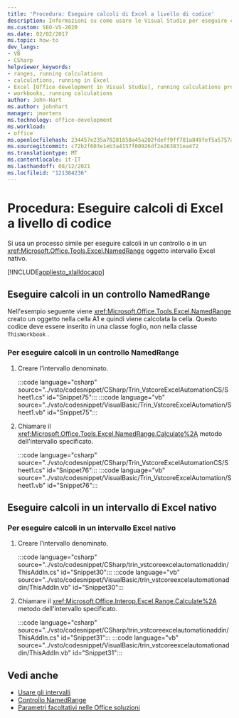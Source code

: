 ```yaml
---
title: 'Procedura: Eseguire calcoli di Excel a livello di codice'
description: Informazioni su come usare le Visual Studio per eseguire calcoli a livello di codice in una cartella Microsoft Excel lavoro.
ms.custom: SEO-VS-2020
ms.date: 02/02/2017
ms.topic: how-to
dev_langs:
- VB
- CSharp
helpviewer_keywords:
- ranges, running calculations
- calculations, running in Excel
- Excel [Office development in Visual Studio], running calculations programmatically
- workbooks, running calculations
author: John-Hart
ms.author: johnhart
manager: jmartens
ms.technology: office-development
ms.workload:
- office
ms.openlocfilehash: 234457e235a78281858a45a202fdeff9ff781a849fef5a5757ad505f368cd023
ms.sourcegitcommit: c72b2f603e1eb3a4157f00926df2e263831ea472
ms.translationtype: MT
ms.contentlocale: it-IT
ms.lasthandoff: 08/12/2021
ms.locfileid: "121384236"
---
```

# <a name="how-to-programmatically-run-excel-calculations"></a>Procedura: Eseguire calcoli di Excel a livello di codice
  Si usa un processo simile per eseguire calcoli in un controllo o in un <xref:Microsoft.Office.Tools.Excel.NamedRange> oggetto intervallo Excel nativo.

 [!INCLUDE[appliesto_xlalldocapp](../vsto/includes/appliesto-xlalldocapp-md.md)]

## <a name="run-calculations-in-a-namedrange-control"></a>Eseguire calcoli in un controllo NamedRange
 Nell'esempio seguente viene <xref:Microsoft.Office.Tools.Excel.NamedRange> creato un oggetto nella cella A1 e quindi viene calcolata la cella. Questo codice deve essere inserito in una classe foglio, non nella classe `ThisWorkbook` .

### <a name="to-run-calculations-in-a-namedrange-control"></a>Per eseguire calcoli in un controllo NamedRange

1. Creare l'intervallo denominato.

     :::code language="csharp" source="../vsto/codesnippet/CSharp/Trin_VstcoreExcelAutomationCS/Sheet1.cs" id="Snippet75":::
     :::code language="vb" source="../vsto/codesnippet/VisualBasic/Trin_VstcoreExcelAutomation/Sheet1.vb" id="Snippet75":::

2. Chiamare il <xref:Microsoft.Office.Tools.Excel.NamedRange.Calculate%2A> metodo dell'intervallo specificato.

     :::code language="csharp" source="../vsto/codesnippet/CSharp/Trin_VstcoreExcelAutomationCS/Sheet1.cs" id="Snippet76":::
     :::code language="vb" source="../vsto/codesnippet/VisualBasic/Trin_VstcoreExcelAutomation/Sheet1.vb" id="Snippet76":::

## <a name="run-calculations-in-a-native-excel-range"></a>Eseguire calcoli in un intervallo di Excel nativo

### <a name="to-run-calculations-in-a-native-excel-range"></a>Per eseguire calcoli in un intervallo Excel nativo

1. Creare l'intervallo denominato.

     :::code language="csharp" source="../vsto/codesnippet/CSharp/trin_vstcoreexcelautomationaddin/ThisAddIn.cs" id="Snippet30":::
     :::code language="vb" source="../vsto/codesnippet/VisualBasic/trin_vstcoreexcelautomationaddin/ThisAddIn.vb" id="Snippet30":::

2. Chiamare il <xref:Microsoft.Office.Interop.Excel.Range.Calculate%2A> metodo dell'intervallo specificato.

     :::code language="csharp" source="../vsto/codesnippet/CSharp/trin_vstcoreexcelautomationaddin/ThisAddIn.cs" id="Snippet31":::
     :::code language="vb" source="../vsto/codesnippet/VisualBasic/trin_vstcoreexcelautomationaddin/ThisAddIn.vb" id="Snippet31":::

## <a name="see-also"></a>Vedi anche
- [Usare gli intervalli](../vsto/working-with-ranges.md)
- [Controllo NamedRange](../vsto/namedrange-control.md)
- [Parametri facoltativi nelle Office soluzioni](../vsto/optional-parameters-in-office-solutions.md)

